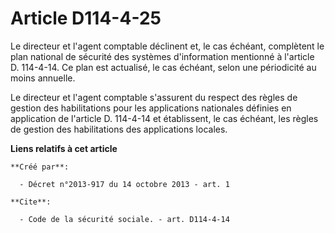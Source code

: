 # Article D114-4-25

Le directeur et l'agent comptable déclinent et, le cas échéant, complètent le plan national de sécurité des systèmes
d'information mentionné à l'article D. 114-4-14. Ce plan est actualisé, le cas échéant, selon une périodicité au moins
annuelle. 

Le directeur et l'agent comptable s'assurent du respect des règles de gestion des habilitations pour les applications
nationales définies en application de l'article D. 114-4-14 et établissent, le cas échéant, les règles de gestion des
habilitations des applications locales.

**Liens relatifs à cet article**

	**Créé par**:

	  - Décret n°2013-917 du 14 octobre 2013 - art. 1

	**Cite**:

	  - Code de la sécurité sociale. - art. D114-4-14
